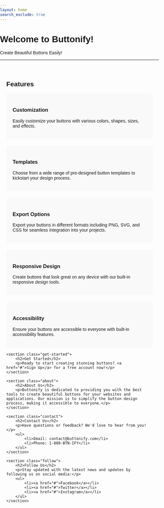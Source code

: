 ```yaml
---
layout: home
search_exclude: true
---
```


# Welcome to Buttonify!

Create Beautiful Buttons Easily!

---

<div class="container">
    <section class="feature">
        <h2>Features</h2>
        <div class="feature-list">
            <div class="feature-item">
                <h3>Customization</h3>
                <p>Easily customize your buttons with various colors, shapes, sizes, and effects.</p>
            </div>
            <div class="feature-item">
                <h3>Templates</h3>
                <p>Choose from a wide range of pre-designed button templates to kickstart your design process.</p>
            </div>
            <div class="feature-item">
                <h3>Export Options</h3>
                <p>Export your buttons in different formats including PNG, SVG, and CSS for seamless integration into your projects.</p>
            </div>
            <div class="feature-item">
                <h3>Responsive Design</h3>
                <p>Create buttons that look great on any device with our built-in responsive design tools.</p>
            </div>
            <div class="feature-item">
                <h3>Accessibility</h3>
                <p>Ensure your buttons are accessible to everyone with built-in accessibility features.</p>
            </div>
        </div>
    </section>

    <section class="get-started">
        <h2>Get Started</h2>
        <p>Ready to start creating stunning buttons? <a href="#">Sign Up</a> for a free account now!</p>
    </section>

    <section class="about">
        <h2>About Us</h2>
        <p>Buttonify is dedicated to providing you with the best tools to create beautiful buttons for your websites and applications. Our mission is to simplify the button design process, making it accessible to everyone.</p>
    </section>

    <section class="contact">
        <h2>Contact Us</h2>
        <p>Have questions or feedback? We'd love to hear from you!</p>
        <ul>
            <li>Email: contact@buttonify.com</li>
            <li>Phone: 1-800-BTN-IFY</li>
        </ul>
    </section>

    <section class="follow">
        <h2>Follow Us</h2>
        <p>Stay updated with the latest news and updates by following us on social media:</p>
        <ul>
            <li><a href="#">Facebook</a></li>
            <li><a href="#">Twitter</a></li>
            <li><a href="#">Instagram</a></li>
        </ul>
    </section>
</div>

<style>
    body {
        font-family: Arial, sans-serif;
        margin: 0;
        padding: 0;
    }

    .container {
        max-width: 800px;
        margin: 0 auto;
        padding: 20px;
    }

    .feature-list {
        display: grid;
        grid-template-columns: repeat(auto-fit, minmax(300px, 1fr));
        gap: 20px;
    }

    .feature-item {
        background-color: #f9f9f9;
        padding: 20px;
        border-radius: 8px;
    }

    .get-started a {
        display: inline-block;
        background-color: #007bff;
        color: #fff;
        padding: 10px 20px;
        text-decoration: none;
        border-radius: 5px;
    }

    .about,
    .contact,
    .follow {
        margin-top: 40px;
    }

    .contact ul,
    .follow ul {
        list-style-type: none;
        padding: 0;
    }

    .contact ul li,
    .follow ul li {
        margin-bottom: 10px;
    }
</style>
